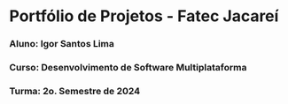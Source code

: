 # Portfólio de Projetos - Fatec Jacareí
### Aluno: Igor Santos Lima
### Curso: Desenvolvimento de Software Multiplataforma
### Turma: 2o. Semestre de 2024
